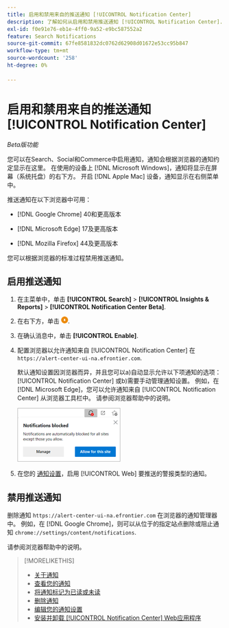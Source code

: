 ```yaml
---
title: 启用和禁用来自的推送通知 [!UICONTROL Notification Center]
description: 了解如何从启用和禁用推送通知 [!UICONTROL Notification Center].
exl-id: f0e91e76-eb1e-4ff0-9a52-e9bc587552a2
feature: Search Notifications
source-git-commit: 67fe8581832dc0762d62908d01672e53cc95b847
workflow-type: tm+mt
source-wordcount: '258'
ht-degree: 0%

---
```


# 启用和禁用来自的推送通知 [!UICONTROL Notification Center]

*Beta版功能*

您可以在Search、Social和Commerce中启用通知，通知会根据浏览器的通知约定显示在这里。 在使用的设备上 [!DNL Microsoft Windows]，通知将显示在屏幕（系统托盘）的右下方。 开启 [!DNL Apple Mac] 设备，通知显示在右侧菜单中。

推送通知在以下浏览器中可用：

* [!DNL Google Chrome] 40和更高版本

* [!DNL Microsoft Edge] 17及更高版本

* [!DNL Mozilla Firefox] 44及更高版本

您可以根据浏览器的标准过程禁用推送通知。

## 启用推送通知

1. 在主菜单中，单击 **[!UICONTROL Search]** > **[!UICONTROL Insights & Reports]** > **[!UICONTROL Notification Center Beta]**.

2. 在右下方，单击 ![启用推送通知](/help/search-social-commerce/assets/notifications-push.png "启用推送通知").

3. 在确认消息中，单击 **[!UICONTROL Enable]**.

4. 配置浏览器以允许通知来自 [!UICONTROL Notification Center] 在`https://alert-center-ui-na.efrontier.com`.

   默认通知设置因浏览器而异，并且您可以a)自动显示允许以下项通知的选项： [!UICONTROL Notification Center] 或b)需要手动管理通知设置。 例如，在 [!DNL Microsoft Edge]，您可以允许通知来自 [!UICONTROL Notification Center] 从浏览器工具栏中。 请参阅浏览器帮助中的说明。

   ![在Microsoft Edge中管理通知设置的位置](/help/search-social-commerce/assets/notifications-blocked-dialog.png "在Microsoft Edge中管理通知设置的位置")

5. 在您的 [通知设置](notification-edit.md)，启用 [!UICONTROL Web] 要推送的警报类型的通知。

## 禁用推送通知

删除通知 `https://alert-center-ui-na.efrontier.com` 在浏览器的通知管理器中。 例如，在 [!DNL Google Chrome]，则可以从位于的指定站点删除或阻止通知 `chrome://settings/content/notifications`.

请参阅浏览器帮助中的说明。

>[!MORELIKETHIS]
>
>* [关于通知](/help/search-social-commerce/notifications/notification-about.md)
>* [查看您的通知](notification-view.md)
>* [将通知标记为已读或未读](notification-mark-read-unread.md)
>* [删除通知](notification-delete.md)
>* [编辑您的通知设置](notification-edit.md)
>* [安装并卸载 [!UICONTROL Notification Center] Web应用程序](notification-app-install-uninstall.md)
